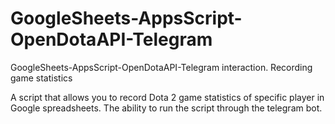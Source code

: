 # GoogleSheets-AppsScript-OpenDotaAPI-Telegram
GoogleSheets-AppsScript-OpenDotaAPI-Telegram interaction. Recording game statistics

A script that allows you to record Dota 2 game statistics of specific player in Google spreadsheets. The ability to run the script through the telegram bot.
